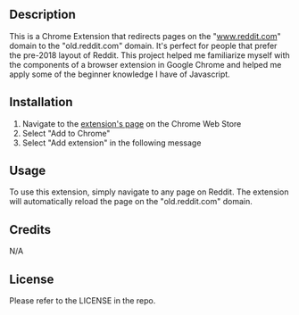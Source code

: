 ## <Old Reddit Redirector>

## Description

This is a Chrome Extension that redirects pages on the "www.reddit.com" domain to the "old.reddit.com" domain. It's perfect for people that prefer the pre-2018 layout of Reddit. This project helped me familiarize myself with the components of a browser extension in Google Chrome and helped me apply some of the beginner knowledge I have of Javascript.

## Installation

1. Navigate to the [extension's page](https://chrome.google.com/webstore/detail/old-reddit-redirector/bkpabgajhocnaljcbehcjfbjmohncjla?hl=en-US) on the Chrome Web Store
2. Select "Add to Chrome"
3. Select "Add extension" in the following message

## Usage

To use this extension, simply navigate to any page on Reddit. The extension will automatically reload the page on the "old.reddit.com" domain.

## Credits

N/A

## License

Please refer to the LICENSE in the repo.
